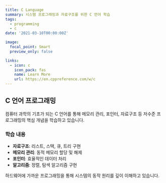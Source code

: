 ```yaml
---
title: C Language
summary: 시스템 프로그래밍과 자료구조를 위한 C 언어 학습
tags:
  - programming
  - c
date: '2021-03-10T00:00:00Z'

image:
  focal_point: Smart
  preview_only: false

links:
  - icon: c
    icon_pack: fas
    name: Learn More
    url: https://en.cppreference.com/w/c
---
```


## C 언어 프로그래밍

컴퓨터 과학의 기초가 되는 C 언어를 통해 메모리 관리, 포인터, 자료구조 등 저수준 프로그래밍의 핵심 개념을 학습하고 있습니다.

### 학습 내용
- **자료구조**: 리스트, 스택, 큐, 트리 구현
- **메모리 관리**: 동적 메모리 할당 및 해제
- **포인터**: 효율적인 데이터 처리
- **알고리즘**: 정렬, 탐색 알고리즘 구현

하드웨어에 가까운 프로그래밍을 통해 시스템의 동작 원리를 깊이 이해하고 있습니다.